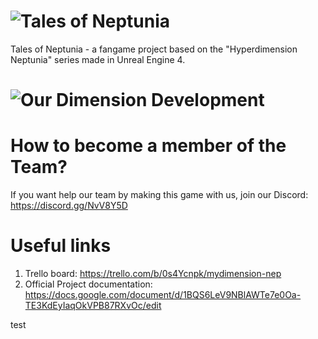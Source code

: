 # ![Tales of Neptunia](https://i.imgur.com/vbgUSiu.png) 
Tales of Neptunia - a fangame project based on the "Hyperdimension Neptunia" series made in Unreal Engine 4.
# ![Our Dimension Development](https://i.imgur.com/jcB4q5n.pngg) 
# How to become a member of the Team?
If you want help our team by making this game with us, join our Discord: https://discord.gg/NvV8Y5D
# Useful links
1. Trello board: https://trello.com/b/0s4Ycnpk/mydimension-nep
2. Official Project documentation: https://docs.google.com/document/d/1BQS6LeV9NBlAWTe7e0Oa-TE3KdEyIaqOkVPB87RXvOc/edit


test
